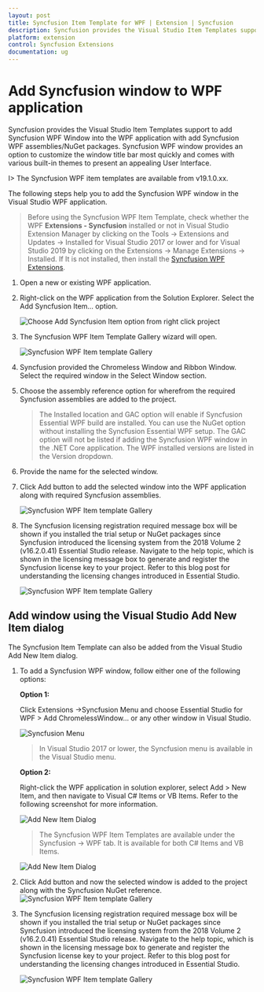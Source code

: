 ```yaml
---
layout: post
title: Syncfusion Item Template for WPF | Extension | Syncfusion
description: Syncfusion provides the Visual Studio Item Templates support to add Syncfusion WPF Window into the WPF application with add Syncfusion WPF assemblies/NuGet packages
platform: extension
control: Syncfusion Extensions
documentation: ug
---
```



# Add Syncfusion window to WPF application

Syncfusion provides the Visual Studio Item Templates support to add Syncfusion WPF Window into the WPF application with add Syncfusion WPF assemblies/NuGet packages. Syncfusion WPF window provides an option to customize the window title bar most quickly and comes with various built-in themes to present an appealing User Interface.

I> The Syncfusion WPF item templates are available from v19.1.0.xx. 

The following steps help you to add the Syncfusion WPF window in the Visual Studio WPF application. 

> Before using the Syncfusion WPF Item Template, check whether the WPF **Extensions - Syncfusion** installed or not in Visual Studio Extension Manager by clicking on the Tools -> Extensions and Updates -> Installed for Visual Studio 2017 or lower and for Visual Studio 2019 by clicking on the Extensions -> Manage Extensions -> Installed. If It is not installed, then install the [Syncfusion WPF Extensions](https://help.syncfusion.com/wpf/visual-studio-integration/visual-studio-extensions/download-and-installation).

1.	Open a new or existing WPF application.
2. Right-click on the WPF application from the Solution Explorer. Select the Add Syncfusion Item… option.

      ![Choose Add Syncfusion Item option from right click project](Add-Item-images\Add-syncfusion-item.png)

3. The Syncfusion WPF Item Template Gallery wizard will open.

      ![Syncfusion WPF Item template Gallery](Add-Item-images\Syncufsion-Item-Template-Gallery.png)
4.	Syncfusion provided the Chromeless Window and Ribbon Window. Select the required window in the Select Window section. 
5.	Choose the assembly reference option for wherefrom the required Syncfusion assemblies are added to the project.

    > The Installed location and GAC option will enable if Syncfusion Essential WPF build are installed. You can use the NuGet option without installing the Syncfusion Essential WPF setup. The GAC option will not be listed if adding the Syncfusion WPF window in the .NET Core application. The WPF installed versions are listed in the Version dropdown.
6.	Provide the name for the selected window.
7.	Click Add button to add the selected window into the WPF application along with required Syncfusion assemblies.

      ![Syncfusion WPF Item template Gallery](Add-Item-images\Added-Item.png)
8.	The Syncfusion licensing registration required message box will be shown if you installed the trial setup or NuGet packages since Syncfusion introduced the licensing system from the 2018 Volume 2 (v16.2.0.41) Essential Studio release. Navigate to the help topic, which is shown in the licensing message box to generate and register the Syncfusion license key to your project. Refer to this blog post for understanding the licensing changes introduced in Essential Studio.

      ![Syncfusion WPF Item template Gallery](Add-Item-images\LicensePage.png)

## Add window using the Visual Studio Add New Item dialog

The Syncfusion Item Template can also be added from the Visual Studio Add New Item dialog.


1.	To add a Syncfusion WPF window, follow either one of the following options:

      **Option 1:**

      Click Extensions ->Syncfusion Menu and choose Essential Studio for WPF > Add ChromelessWindow… or any other window in Visual Studio.    

      ![Syncfusion Menu](Add-Item-images\SyncfusionMenu.png)

      > In Visual Studio 2017 or lower, the Syncfusion menu is available in the Visual Studio menu.

      **Option 2:**

      Right-click the WPF application in solution explorer, select Add > New Item, and then navigate to Visual C# Items or VB Items. Refer to the following screenshot for more information.

      ![Add New Item Dialog](Add-Item-images\AddNewMenu.png)

      > The Syncfusion WPF Item Templates are available under the Syncfusion -> WPF tab. It is available for both C# Items and VB Items.

      ![Add New Item Dialog](Add-Item-images\AddNewItemDialog.png)

2.	Click Add button and now the selected window is added to the project along with the Syncfusion NuGet reference.
      ![Syncfusion WPF Item template Gallery](Add-Item-images\Added-Item.png)

3.	 The Syncfusion licensing registration required message box will be shown if you installed the trial setup or NuGet packages since Syncfusion introduced the licensing system from the 2018 Volume 2 (v16.2.0.41) Essential Studio release. Navigate to the help topic, which is shown in the licensing message box to generate and register the Syncfusion license key to your project. Refer to this blog post for understanding the licensing changes introduced in Essential Studio.

      ![Syncfusion WPF Item template Gallery](Add-Item-images\LicensePage.png)